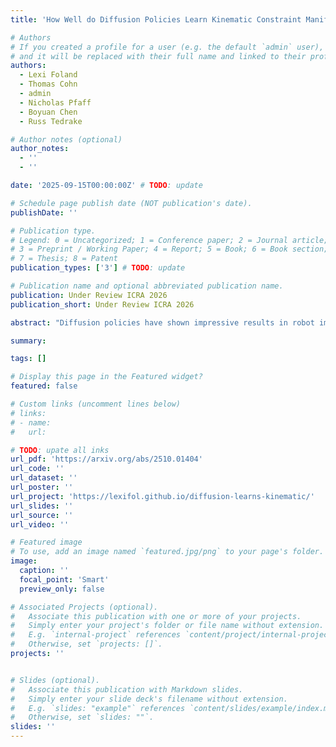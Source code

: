 ```yaml
---
title: 'How Well do Diffusion Policies Learn Kinematic Constraint Manifolds?'

# Authors
# If you created a profile for a user (e.g. the default `admin` user), write the username (folder name) here
# and it will be replaced with their full name and linked to their profile.
authors:
  - Lexi Foland
  - Thomas Cohn
  - admin
  - Nicholas Pfaff
  - Boyuan Chen
  - Russ Tedrake

# Author notes (optional)
author_notes:
  - ''
  - ''

date: '2025-09-15T00:00:00Z' # TODO: update

# Schedule page publish date (NOT publication's date).
publishDate: ''

# Publication type.
# Legend: 0 = Uncategorized; 1 = Conference paper; 2 = Journal article;
# 3 = Preprint / Working Paper; 4 = Report; 5 = Book; 6 = Book section;
# 7 = Thesis; 8 = Patent
publication_types: ['3'] # TODO: update

# Publication name and optional abbreviated publication name.
publication: Under Review ICRA 2026
publication_short: Under Review ICRA 2026

abstract: "Diffusion policies have shown impressive results in robot imitation learning, even for tasks that require satisfaction of kinematic equality constraints. However, task performance alone is not a reliable indicator of the policy's ability to precisely learn constraints in the training data. To investigate, we analyze how well diffusion policies discover these manifolds with a case study on a bimanual pick-and-place task that encourages fulfillment of a kinematic constraint for success. We study how three factors affect trained policies: dataset size, dataset quality, and manifold curvature. Our experiments show diffusion policies learn a coarse approximation of the constraint manifold with learning affected negatively by decreases in both dataset size and quality. On the other hand, the curvature of the constraint manifold showed inconclusive correlations with both constraint satisfaction and task success. A hardware evaluation verifies the applicability of our results in the real world."

summary:

tags: []

# Display this page in the Featured widget?
featured: false

# Custom links (uncomment lines below)
# links:
# - name:
#   url: 

# TODO: upate all inks
url_pdf: 'https://arxiv.org/abs/2510.01404'
url_code: ''
url_dataset: ''
url_poster: ''
url_project: 'https://lexifol.github.io/diffusion-learns-kinematic/'
url_slides: ''
url_source: ''
url_video: ''

# Featured image
# To use, add an image named `featured.jpg/png` to your page's folder.
image:
  caption: ''
  focal_point: 'Smart'
  preview_only: false

# Associated Projects (optional).
#   Associate this publication with one or more of your projects.
#   Simply enter your project's folder or file name without extension.
#   E.g. `internal-project` references `content/project/internal-project/index.md`.
#   Otherwise, set `projects: []`.
projects: ''


# Slides (optional).
#   Associate this publication with Markdown slides.
#   Simply enter your slide deck's filename without extension.
#   E.g. `slides: "example"` references `content/slides/example/index.md`.
#   Otherwise, set `slides: ""`.
slides: ''
---
```

